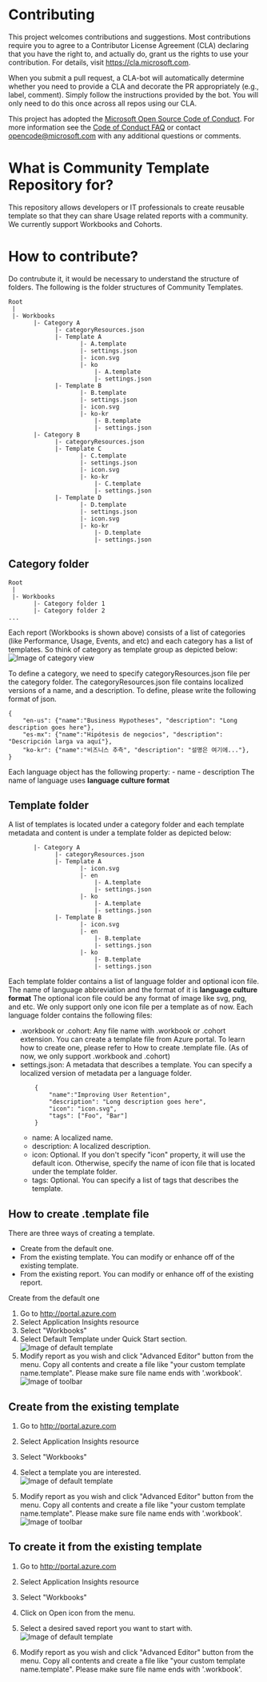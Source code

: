 # Contributing

This project welcomes contributions and suggestions.  Most contributions require you to agree to a
Contributor License Agreement (CLA) declaring that you have the right to, and actually do, grant us
the rights to use your contribution. For details, visit https://cla.microsoft.com.

When you submit a pull request, a CLA-bot will automatically determine whether you need to provide
a CLA and decorate the PR appropriately (e.g., label, comment). Simply follow the instructions
provided by the bot. You will only need to do this once across all repos using our CLA.

This project has adopted the [Microsoft Open Source Code of Conduct](https://opensource.microsoft.com/codeofconduct/).
For more information see the [Code of Conduct FAQ](https://opensource.microsoft.com/codeofconduct/faq/) or
contact [opencode@microsoft.com](mailto:opencode@microsoft.com) with any additional questions or comments.

# What is Community Template Repository for?
This repository allows developers or IT professionals to create reusable template so that they can share Usage related reports with a community. We currently support Workbooks and Cohorts. 

# How to contribute?
Do contrubute it, it would be necessary to understand the structure of folders. The following is the folder structures of Community Templates.
```
Root
 |
 |- Workbooks
       |- Category A
             |- categoryResources.json
             |- Template A
                    |- A.template
                    |- settings.json
                    |- icon.svg
                    |- ko
                        |- A.template
                        |- settings.json
             |- Template B
                    |- B.template
                    |- settings.json
                    |- icon.svg
                    |- ko-kr
                        |- B.template
                        |- settings.json
       |- Category B
             |- categoryResources.json
             |- Template C
                    |- C.template
                    |- settings.json
                    |- icon.svg
                    |- ko-kr
                        |- C.template
                        |- settings.json
             |- Template D
                    |- D.template
                    |- settings.json
                    |- icon.svg
                    |- ko-kr
                        |- D.template
                        |- settings.json
```
## Category folder
```
Root
 |
 |- Workbooks
       |- Category folder 1
       |- Category folder 2       
...       
```
Each report (Workbooks is shown above) consists of a list of categories (like Performance, Usage, Events, and etc) and each category has a list of templates. So think of category as template group as depicted below:
![Image of category view](https://github.com/Microsoft/Application-Insights-Workbooks/blob/master/_assets/CategoryView.png)

To define a category, we need to specify categoryResources.json file per the category folder. The categoryResources.json file contains localized versions of a name, and a description.  To define, please write the following format of json.
```
{
    "en-us": {"name":"Business Hypotheses", "description": "Long description goes here"},
    "es-mx": {"name":"Hipótesis de negocios", "description": "Descripción larga va aquí"},
    "ko-kr": {"name":"비즈니스 추측", "description": "설명은 여기에..."},
}
```
Each language object has the following property:
	- name
	- description
The name of language uses **language culture format**
## Template folder
A list of templates is located under a category folder and each template metadata and content is under a template folder as depicted below:
```
       |- Category A
             |- categoryResources.json
             |- Template A
                    |- icon.svg
                    |- en
                        |- A.template
                        |- settings.json
                    |- ko
                        |- A.template
                        |- settings.json
             |- Template B
                    |- icon.svg
                    |- en
                        |- B.template
                        |- settings.json
                    |- ko
                        |- B.template
                        |- settings.json
```

Each template folder contains a list of language folder and optional icon file. The name of language abbreviation and the format of it is **language culture format**
The optional icon file could be any format of image like svg, png, and etc. We only support only one icon file per a template as of now.
Each language folder contains the following files:
* .workbook or .cohort: Any file name with .workbook or .cohort extension. You can create a template file from Azure portal. To learn how to create one, please refer to How to create .template file. (As of now, we only support .workbook and .cohort)
* settings.json: A metadata that describes a template. You can specify a localized version of metadata per a language folder.
    ```
        {
            "name":"Improving User Retention",
            "description": "Long description goes here",
            "icon": "icon.svg",
            "tags": ["Foo", "Bar"]
        }
    ```
    * name: A localized name.
    * description: A localized description.
    * icon: Optional. If you don't specify "icon" property, it will use the default icon. Otherwise, specify the name of icon file that is located under the template folder. 
    * tags: Optional. You can specify a list of tags that describes the template.
## How to create .template file
There are three ways of creating a template. 
* Create from the default one.
* From the existing template. You can modify or enhance off of the existing template.
* From the existing report. You can modify or enhance off of the existing report.

Create from the default one
1. Go to http://portal.azure.com 
2. Select Application Insights resource
3. Select "Workbooks"
4. Select Default Template under Quick Start section.<br/>
    ![Image of default template](https://github.com/Microsoft/Application-Insights-Workbooks/blob/master/_assets/DefaultTemplate.png)
5. Modify report as you wish and click "Advanced Editor" button from the menu. Copy all contents and create a file like "your custom template name.template". Please make sure file name ends with '.workbook'.<br/>
![Image of toolbar](https://github.com/Microsoft/Application-Insights-Workbooks/blob/master/_assets/Toolbar-AdvancedEditor.png)

## Create from the existing template
1. Go to http://portal.azure.com 
2. Select Application Insights resource
3. Select "Workbooks"
4. Select a template you are interested.<br/>
    ![Image of default template](https://github.com/Microsoft/Application-Insights-Workbooks/blob/master/_assets/Existing-Template.png)

5. Modify report as you wish and click "Advanced Editor" button from the menu. Copy all contents and create a file like "your custom template name.template". Please make sure file name ends with '.workbook'.<br/>
![Image of toolbar](https://github.com/Microsoft/Application-Insights-Workbooks/blob/master/_assets/Toolbar-AdvancedEditor.png)
	
## To create it from the existing template
1. Go to http://portal.azure.com 
2. Select Application Insights resource
3. Select "Workbooks"
4. Click on Open icon from the menu.
5. Select a desired saved report you want to start with.<br/>
    ![Image of default template](https://github.com/Microsoft/Application-Insights-Workbooks/blob/master/_assets/SavedList.png)

6. Modify report as you wish and click "Advanced Editor" button from the menu. Copy all contents and create a file like "your custom template name.template". Please make sure file name ends with '.workbook'.
